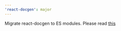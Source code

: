```yaml
---
'react-docgen': major
---
```


Migrate react-docgen to ES modules. Please read [this](https://gist.github.com/sindresorhus/a39789f98801d908bbc7ff3ecc99d99c)
